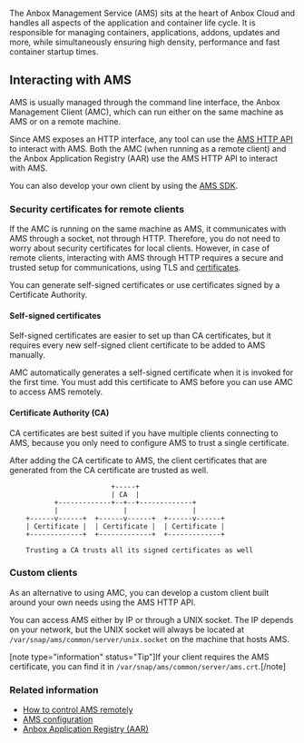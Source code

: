 The Anbox Management Service (AMS) sits at the heart of Anbox Cloud and handles all aspects of the application and container life cycle. It is responsible for managing containers, applications, addons, updates and more, while simultaneously ensuring high density, performance and fast container startup times.

## Interacting with AMS
AMS is usually managed through the command line interface, the Anbox Management Client (AMC), which can run either on the same machine as AMS or on a remote machine.

Since AMS exposes an HTTP interface, any tool can use the [AMS HTTP API](https://discourse.ubuntu.com/t/ams-rest-api-reference/17801) to interact with AMS. Both the AMC (when running as a remote client) and the Anbox Application Registry (AAR) use the AMS HTTP API to interact with AMS.

You can also develop your own client by using the [AMS SDK](https://discourse.ubuntu.com/t/ams-sdk-api-reference/17845).

<a name="security-certificates"></a>
### Security certificates for remote clients

If the AMC is running on the same machine as AMS, it communicates with AMS through a socket, not through HTTP. Therefore, you do not need to worry about security certificates for local clients. However, in case of remote clients,  interacting with AMS through HTTP requires a secure and trusted setup for communications, using TLS and [certificates](https://en.wikipedia.org/wiki/X.509).

You can generate self-signed certificates or use certificates signed by a Certificate Authority.

#### Self-signed certificates

Self-signed certificates are easier to set up than CA certificates, but it requires every new self-signed client certificate to be added to AMS manually.

AMC automatically generates a self-signed certificate when it is invoked for the first time. You must add this certificate to AMS before you can use AMC to access AMS remotely.

#### Certificate Authority (CA)

CA certificates are best suited if you have multiple clients connecting to AMS, because you only need to configure AMS to trust a single certificate.

After adding the CA certificate to AMS, the client certificates that are generated from the CA certificate are trusted as well.

```text
                         +-----+
                         | CA  |
           +-------------+--+--+-------------+
           |                |                |
    +------v------+  +------v------+  +------v------+
    | Certificate |  | Certificate |  | Certificate |
    +-------------+  +-------------+  +-------------+

    Trusting a CA trusts all its signed certificates as well
```

### Custom clients

As an alternative to using AMC, you can develop a custom client built around your own needs using the AMS HTTP API.

You can access AMS either by IP or through a UNIX socket. The IP depends on your network, but the UNIX socket will always be located at `/var/snap/ams/common/server/unix.socket` on the machine that hosts AMS.

[note type="information" status="Tip"]If your client requires the AMS certificate, you can find it in `/var/snap/ams/common/server/ams.crt`.[/note]

### Related information
* [How to control AMS remotely](https://discourse.ubuntu.com/t/managing-ams-access/17774)
* [AMS configuration](https://discourse.ubuntu.com/t/ams-configuration/20872)
* [Anbox Application Registry (AAR)](https://discourse.ubuntu.com/t/application-registry/17761)

